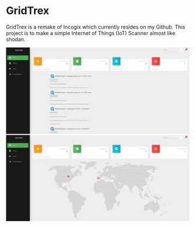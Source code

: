 # GridTrex
GridTrex is a remake of Incogix which currently resides on my Github. This project is to make a simple Internet of Things (IoT) Scanner almost like shodan. 

![Alt text](https://github.com/X1pe0/GridTrex/blob/main/img/2.png "Image")
![Alt text](https://github.com/X1pe0/GridTrex/blob/main/img/1.png "Image")

